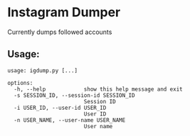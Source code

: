 # Instagram Dumper

Currently dumps followed accounts

## Usage:

```
usage: igdump.py [...]

options:
  -h, --help            show this help message and exit
  -s SESSION_ID, --session-id SESSION_ID
                        Session ID
  -i USER_ID, --user-id USER_ID
                        User ID
  -n USER_NAME, --user-name USER_NAME
                        User name
````
